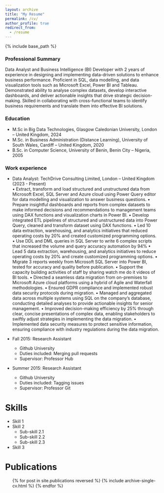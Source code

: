 ```yaml
---
layout: archive
title: "My Resume"
permalink: /cv/
author_profile: true
redirect_from:
  - /resume
---
```


{% include base_path %}

### Professional Summary
Data Analyst and Business Intelligence (BI) Developer with 2 years of experience in designing and implementing data-driven solutions to enhance business performance. Proficient in SQL, data modelling, and data visualization tools such as Microsoft Excel, Power BI and Tableau. Demonstrated ability to analyse complex datasets, develop interactive dashboards, and deliver actionable insights that drive strategic decision-making. Skilled in collaborating with cross-functional teams to identify business requirements and translate them into effective BI solutions.

### Education
* M.Sc in Big Data Technologies, Glasgow Caledonian University, London – United Kingdom, 2024
* M.Sc. in Business Administration (Distance Learning), University of South Wales, Cardiff	– United Kingdom, 2020
* B.Sc. in Computer Science, University of Benin, Benin City – Nigeria, 2005

### Work experience
* Data Analyst: TechDrive Consulting Limited, London – United Kingdom (2023 - Present)                                                                                    
•	Extract, transform and load structured and unstructured data from Microsoft Excel, SQL Server and Azure cloud using Power Query editor for data modelling and visualization to answer business questions.
•	Prepare insightful dashboards and reports from complex datasets to make informed decisions and recommendations to management teams using DAX functions and visualization charts in Power BI.
•	Develop integrated ETL pipelines of structured and unstructured data into Power Query, cleaned and transform dataset using DAX functions.
•	Led 10 data extraction, warehousing, and analytics initiatives that reduced operating costs by 20% and created customized programming options.
•	Use DDL and DML queries in SQL Server to write 6 complex scripts that increased the volume and query accuracy automation by 94%
•	Lead 5 data extraction, warehousing, and analytics initiatives to reduce operating costs by 20% and create customized programming options. 
•	Migrate 3 reports weekly from Microsoft SQL Server into Power BI, tested for accuracy and quality before publication.
•	Support the capacity building activities of staff by sharing watch me do it videos of BI tools.
•	Directed a seamless data migration from on-premises to Microsoft Azure cloud platforms using a hybrid of Agile and Waterfall methodologies.
•	Ensured GDPR compliance and implemented robust data security protocols during migration.
•	Managed and aggregated data across multiple systems using SQL on the company’s database, conducting detailed analyses to provide actionable insights for senior management.
•	Improved decision-making efficiency by 25% through clear, concise presentations of complex data, enabling stakeholders to swiftly adjust strategies in implementing the data migration. 
•	Implemented data security measures to protect sensitive information, ensuring compliance with industry regulations during the data migration.


* Fall 2015: Research Assistant
  * Github University
  * Duties included: Merging pull requests
  * Supervisor: Professor Hub

* Summer 2015: Research Assistant
  * Github University
  * Duties included: Tagging issues
  * Supervisor: Professor Git
  
Skills
======
* Skill 1
* Skill 2
  * Sub-skill 2.1
  * Sub-skill 2.2
  * Sub-skill 2.3
* Skill 3

Publications
======
  <ul>{% for post in site.publications reversed %}
    {% include archive-single-cv.html %}
  {% endfor %}</ul>
  

